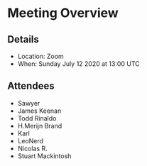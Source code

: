# Meeting Overview

## Details
- Location: Zoom
- When: Sunday July 12 2020 at 13:00 UTC

## Attendees

- Sawyer
- James Keenan
- Todd Rinaldo
- H.Merijn Brand
- Karl
- LeoNerd
- Nicolas R.
- Stuart Mackintosh

## 